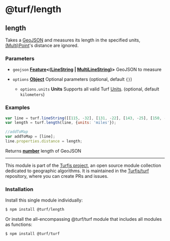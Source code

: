 # @turf/length

<!-- Generated by documentation.js. Update this documentation by updating the source code. -->

## length

Takes a [GeoJSON][1] and measures its length in the specified units, [(Multi)Point][2]'s distance are ignored.

### Parameters

*   `geojson` **[Feature][3]<([LineString][4] | [MultiLineString][5])>** GeoJSON to measure
*   `options` **[Object][6]** Optional parameters (optional, default `{}`)

    *   `options.units` **Units** Supports all valid Turf [Units][7]. (optional, default `kilometers`)

### Examples

```javascript
var line = turf.lineString([[115, -32], [131, -22], [143, -25], [150, -34]]);
var length = turf.length(line, {units: 'miles'});

//addToMap
var addToMap = [line];
line.properties.distance = length;
```

Returns **[number][8]** length of GeoJSON

[1]: https://tools.ietf.org/html/rfc7946#section-3

[2]: https://tools.ietf.org/html/rfc7946#section-3.1.2

[3]: https://tools.ietf.org/html/rfc7946#section-3.2

[4]: https://tools.ietf.org/html/rfc7946#section-3.1.4

[5]: https://tools.ietf.org/html/rfc7946#section-3.1.5

[6]: https://developer.mozilla.org/docs/Web/JavaScript/Reference/Global_Objects/Object

[7]: https://turfjs.org/docs/api/types/Units

[8]: https://developer.mozilla.org/docs/Web/JavaScript/Reference/Global_Objects/Number

<!-- This file is automatically generated. Please don't edit it directly. If you find an error, edit the source file of the module in question (likely index.js or index.ts), and re-run "yarn docs" from the root of the turf project. -->

---

This module is part of the [Turfjs project](https://turfjs.org/), an open source module collection dedicated to geographic algorithms. It is maintained in the [Turfjs/turf](https://github.com/Turfjs/turf) repository, where you can create PRs and issues.

### Installation

Install this single module individually:

```sh
$ npm install @turf/length
```

Or install the all-encompassing @turf/turf module that includes all modules as functions:

```sh
$ npm install @turf/turf
```
